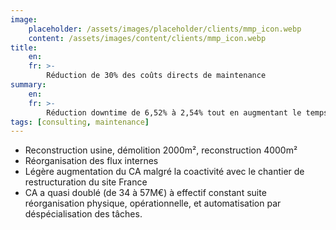 ```yaml
---
image:
    placeholder: /assets/images/placeholder/clients/mmp_icon.webp
    content: /assets/images/content/clients/mmp_icon.webp
title:
    en: 
    fr: >-
        Réduction de 30% des coûts directs de maintenance
summary:
    en: 
    fr: >-
        Réduction downtime de 6,52% à 2,54% tout en augmentant le temps d’ouverture de 6 machines de 25 000h à 32 000h et en réduisant les coûts directs de maintenance de 30%.
tags: [consulting, maintenance]
---
```


<ul>
	<li>Reconstruction usine, démolition 2000m², reconstruction 4000m²</li>
	<li>Réorganisation des flux internes</li>
	<li>Légère augmentation du CA malgré la coactivité avec le chantier de restructuration du site France</li>
	<li>CA a quasi doublé (de 34 à 57M€) à effectif constant suite réorganisation physique, opérationnelle, et automatisation par déspécialisation des tâches.</li>
</ul>

